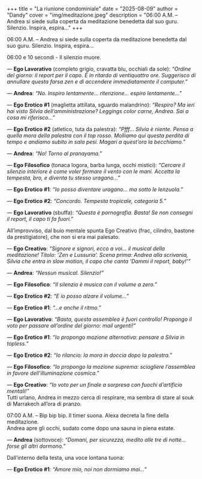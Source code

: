 +++
title = "La riunione condominiale"
date = "2025-08-09"
author = "Dandy"
cover = "img/meditazione.jpeg"
description = "06:00 A.M. – Andrea si siede sulla coperta da meditazione benedetta dal suo guru. Silenzio. Inspira, espira…"
+++

06:00 A.M. – Andrea si siede sulla coperta da meditazione benedetta dal suo guru. Silenzio. Inspira, espira…  

06:00 e 10 secondi - Il silenzio muore.  

— **Ego Lavorativo** (completo grigio, cravatta blu, occhiali da sole): *“Ordine del giorno: il report per il capo. È in ritardo di ventiquattro ore. Suggerisco di annullare questa farsa zen e di accendere immediatamente il computer.”*  

— **Andrea**: *“No. Inspiro lentamente… ritenzione… espiro lentamente…”*  

— **Ego Erotico #1** (maglietta attillata, sguardo malandrino): *“Respiro? Ma ieri hai visto Silvia dell’amministrazione? Leggings color carne, Andrea. Sai a cosa mi riferisco…”*  

— **Ego Erotico #2** (atletico, tuta da palestra): *“Pfff… Silvia è niente. Pensa a quella mora della palestra con il top rosso. Molliamo qui questa perdita di tempo e andiamo subito in sala pesi. Magari a quest’ora la becchiamo.”*  

— **Andrea**: *“No! Torno al pranayama.”*  

— **Ego Filosofico** (tonaca logora, barba lunga, occhi mistici): *“Cercare il silenzio interiore è come voler fermare il vento con le mani. Accetta la tempesta, bro, e diventa tu stesso uragano…”*  

— **Ego Erotico #1**: *“Io posso diventare uragano… ma sotto le lenzuola.”*  

— **Ego Erotico #2**: *“Concordo. Tempesta tropicale, categoria 5.”*  

— **Ego Lavorativo** (sbuffa): *“Questa è pornografia. Basta! Se non consegni il report, il capo ti fa fuori.”*  

All’improvviso, dal buio mentale spunta Ego Creativo (frac, cilindro, bastone da prestigiatore), che non si era mai palesato.  

— **Ego Creativo**: *“Signore e signori, ecco a voi… il musical della meditazione! Titolo: ‘Zen e Lussuria’. Scena prima: Andrea alla scrivania, Silvia che entra in slow motion, il capo che canta ‘Dammi il report, baby!’”*  

— **Andrea**: *“Nessun musical. Silenzio!”*  

— **Ego Filosofico**: *“Il silenzio è musica con il volume a zero.”*  

— **Ego Erotico #2**: *“E io posso alzare il volume…”*  

— **Ego Erotico #1**: *“…e anche il ritmo.”*  

— **Ego Lavorativo**: *“Basta, questa assemblea è fuori controllo! Propongo il voto per passare all’ordine del giorno: mail urgenti!”*  

— **Ego Erotico #1**: *“Io propongo mozione alternativa: pensare a Silvia in topless.”*  

— **Ego Erotico #2**: *“Io rilancio: la mora in doccia dopo la palestra.”*  

— **Ego Filosofico**: *“Io propongo la mozione suprema: sciogliere l’assemblea in favore dell’illuminazione cosmica.”*  

— **Ego Creativo**: *“Io voto per un finale a sorpresa con fuochi d’artificio mentali!”*  
Tutti urlano, Andrea in mezzo cerca di respirare, ma sembra di stare al souk di Marrakech all’ora di pranzo.  

07:00 A.M. – Bip bip bip. Il timer suona. Alexa decreta la fine della meditazione.  
Andrea apre gli occhi, sudato come dopo una sauna in piena estate.  

— **Andrea** (sottovoce): *“Domani, per sicurezza, medito alle tre di notte… forse gli altri dormono.”*  

Dall’interno della testa, una voce lontana tuona:  

— **Ego Erotico #1**: *“Amore mio, noi non dormiamo mai…”*  


